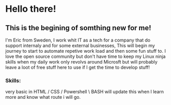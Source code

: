 # Hello there!
## This is the begining of somthing new for me!
I'm Eric from Sweden, I work whit IT as a tech for a company that do support internaly and for some external businesses, This will begin my journey to start to automate repetive work load and then some fun stuff to.
I love the open source community but don't have time to keep my Linux ninja skills when my daily work only revolvs around Microsft but will probably leave a loot of free stuff here to use if I get the time to develop stuff!

### Skills:
very basic in HTML / CSS / Powershell \ BASH
will update this when I learn more and know what route i will go.
